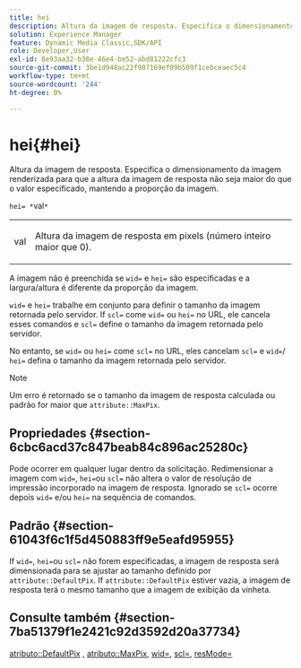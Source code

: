 ```yaml
---
title: hei
description: Altura da imagem de resposta. Especifica o dimensionamento da imagem renderizada para que a altura da imagem de resposta não seja maior do que o valor especificado, mantendo a proporção da imagem.
solution: Experience Manager
feature: Dynamic Media Classic,SDK/API
role: Developer,User
exl-id: 8e93aa32-b38e-46e4-be52-abd81222cfc3
source-git-commit: 3be1d948ac22f907169ef09b509f1cebceaec5c4
workflow-type: tm+mt
source-wordcount: '244'
ht-degree: 0%

---
```


# hei{#hei}

Altura da imagem de resposta. Especifica o dimensionamento da imagem renderizada para que a altura da imagem de resposta não seja maior do que o valor especificado, mantendo a proporção da imagem.

`hei= *`val`*`

<table id="simpletable_C3A31CA539DC4D9F8BE50290D1AFA5CA"> 
 <tr class="strow"> 
  <td class="stentry"> <p><span class="codeph"> <span class="varname"> val</span> </span> </p></td> 
  <td class="stentry"> <p>Altura da imagem de resposta em pixels (número inteiro maior que 0). </p></td> 
 </tr> 
</table>

A imagem não é preenchida se `wid=` e `hei=` são especificadas e a largura/altura é diferente da proporção da imagem.

`wid=` e `hei=` trabalhe em conjunto para definir o tamanho da imagem retornada pelo servidor. If `scl=` come `wid=` ou `hei=` no URL, ele cancela esses comandos e `scl=` define o tamanho da imagem retornada pelo servidor.

No entanto, se `wid=` ou `hei=` come `scl=` no URL, eles cancelam `scl=` e `wid=`/ `hei=` defina o tamanho da imagem retornada pelo servidor.

>[!NOTE]
>
>Um erro é retornado se o tamanho da imagem de resposta calculada ou padrão for maior que `attribute::MaxPix`.

## Propriedades {#section-6cbc6acd37c847beab84c896ac25280c}

Pode ocorrer em qualquer lugar dentro da solicitação. Redimensionar a imagem com `wid=`, `hei=`ou `scl=` não altera o valor de resolução de impressão incorporado na imagem de resposta. Ignorado se `scl=` ocorre depois `wid=` e/ou `hei=` na sequência de comandos.

## Padrão {#section-61043f6c1f5d450883ff9e5eafd95955}

If `wid=`, `hei=`ou `scl=` não forem especificadas, a imagem de resposta será dimensionada para se ajustar ao tamanho definido por `attribute::DefaultPix`. If `attribute::DefaultPix` estiver vazia, a imagem de resposta terá o mesmo tamanho que a imagem de exibição da vinheta.

## Consulte também {#section-7ba51379f1e2421c92d3592d20a37734}

[atributo::DefaultPix](../../../../../ir-api/material-cat/image-rendering-api-ref/c-ir-material-catalog/c-ir-attributes-reference/r-ir-defaultpix.md#reference-102c98f9b5d24d2aaaeb756653fb0e6f) , [atributo::MaxPix](../../../../../ir-api/material-cat/image-rendering-api-ref/c-ir-material-catalog/c-ir-attributes-reference/r-ir-maxpix.md#reference-569f186bbc2840a6bd3cffa8ff3e7657), [wid=](../../../../../ir-api/http-protocol/image-rendering-api-ref/c-ir-http-protocol-ref/c-ir-http-protocol-command-reference/r-ir-wid.md#reference-b7e691b0624941168c94b2749ae233ec), [scl=](../../../../../ir-api/http-protocol/image-rendering-api-ref/c-ir-http-protocol-ref/c-ir-http-protocol-command-reference/r-ir-scl.md#reference-b14b51a6cbe34f0bba42880540592f29), [resMode=](../../../../../ir-api/http-protocol/image-rendering-api-ref/c-ir-http-protocol-ref/c-ir-http-protocol-command-reference/r-ir-http-resmode.md#reference-851a5b636f8948cfb11456c9b7dab0d3)
